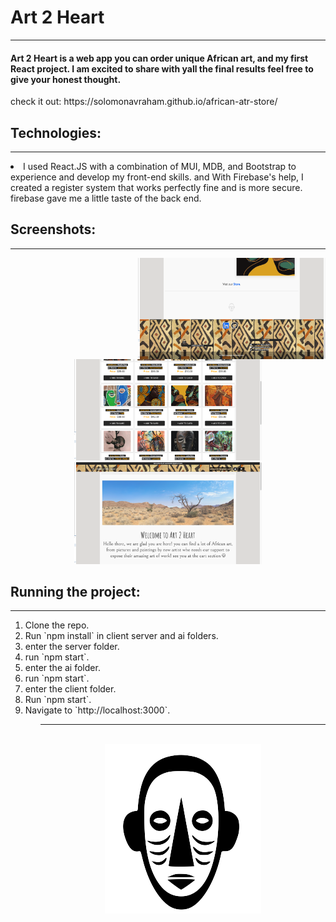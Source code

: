 <h1>Art 2 Heart</h1>
<hr/>

<h4>Art 2 Heart is a web app you can order unique African art, and my first React project.
I am excited to share with yall the final results feel free to give your honest thought.</h4>
<p>check it out:
https://solomonavraham.github.io/african-atr-store/
</p>

<h2>Technologies:</h2>
<hr/>
<li>I used React.JS with a combination of MUI, MDB, and Bootstrap to experience and develop my front-end skills. 
and With Firebase's help, I created a register system that works perfectly fine and is more secure. firebase gave me a little taste of the back end.
</li>

<h2>Screenshots:</h2>
<hr/>
 <div align="center">
<img src="Screenshot 1.png" width="300" align="right" />
 <img src="Screenshot 2.png" width="300" />
<img src="Screenshot 3.png" width="300" />
 </div>

<h2>Running the project:</h2>
<hr/>
<ol>
 <li>Clone the repo.</li>
 <li>Run `npm install` in client server and ai folders.</li>
 <li>enter the server folder.</li>
 <li>run `npm start`.</li>
 <li>enter the ai folder.</li>
 <li>run `npm start`.</li>
 <li>enter the client folder.</li>
 <li>Run `npm start`.</li>
 <li>Navigate to `http://localhost:3000`.</li>
<ol>
 
<hr/>

<br/>
<div align="center">
<img src="https://raw.githubusercontent.com/SolomonAvraham/african-atr-store/dev/public/imgs/logo.png" alt="logo"  />
</div>
